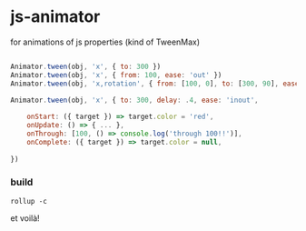 # js-animator
for animations of js properties (kind of TweenMax)

```javascript

Animator.tween(obj, 'x', { to: 300 })
Animator.tween(obj, 'x', { from: 100, ease: 'out' })
Animator.tween(obj, 'x,rotation', { from: [100, 0], to: [300, 90], ease: 'out,3', delay: .5, duration: 2 })

Animator.tween(obj, 'x', { to: 300, delay: .4, ease: 'inout',
    
    onStart: ({ target }) => target.color = 'red',
    onUpdate: () => { ... },
    onThrough: [100, () => console.log('through 100!!')],
    onComplete: ({ target }) => target.color = null,
    
})

```

### build
```shell
rollup -c
```
et voilà!
